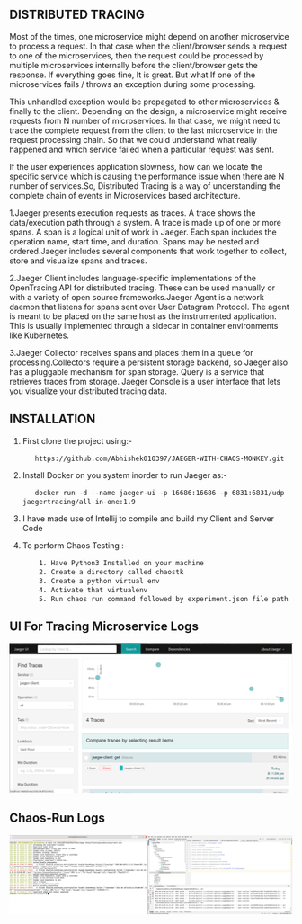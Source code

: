 ## DISTRIBUTED TRACING

Most of the times, one microservice might depend on another microservice to process a request. In that case when the client/browser sends a request to one of the microservices, then the request could be processed by multiple microservices internally before the client/browser gets the response. If everything goes fine, It is great. But what If one of the microservices fails / throws an exception during some processing.

This unhandled exception would be propagated to other microservices & finally to the client. Depending on the design, a microservice might receive requests from N number of microservices. In that case, we might need to trace the complete request from the client to the last microservice in the request processing chain. So that we could understand what really happened and which service failed when a particular request was sent.

If the user experiences application slowness, how can we locate the specific service which is causing the performance issue when there are N number of services.So, Distributed Tracing is a way of understanding the complete chain of events in Microservices based architecture.

1.Jaeger presents execution requests as traces. A trace shows the data/execution path through a system. 
A trace is made up of one or more spans. A span is a logical unit of work in Jaeger. Each span includes the operation name, start time, and duration. Spans may be nested and ordered.Jaeger includes several components that work together to collect, store and visualize spans and traces.

2.Jaeger Client includes language-specific implementations of the OpenTracing API for distributed tracing.    These can be used manually or with a variety of open source frameworks.Jaeger Agent is a network daemon that listens for spans sent over User Datagram Protocol. The agent is meant to be placed on the same host as the instrumented application. This is usually implemented through a sidecar in container environments like Kubernetes.

3.Jaeger Collector receives spans and places them in a queue for processing.Collectors require a persistent storage backend, so Jaeger also has a pluggable mechanism for span storage. 
Query is a service that retrieves traces from storage.
Jaeger Console is a user interface that lets you visualize your distributed tracing data.

## INSTALLATION

1. First clone the project using:-
  
          https://github.com/Abhishek010397/JAEGER-WITH-CHAOS-MONKEY.git

2. Install Docker on you system inorder to run Jaeger as:-
       
          docker run -d --name jaeger-ui -p 16686:16686 -p 6831:6831/udp jaegertracing/all-in-one:1.9

3. I have made use of Intellij to compile and build my Client and Server Code

4. To perform Chaos Testing :-
      

           1. Have Python3 Installed on your machine
           2. Create a directory called chaostk
           3. Create a python virtual env
           4. Activate that virtualenv
           5. Run chaos run command followed by experiment.json file path


## UI For Tracing Microservice Logs

![alt-text](https://github.com/Abhishek010397/JAEGER-WITH-CHAOS-MONKEY/blob/master/UI.png)

## Chaos-Run Logs

![alt-text](https://github.com/Abhishek010397/JAEGER-WITH-CHAOS-MONKEY/blob/master/logs.png)